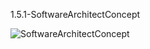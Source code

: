 1.5.1-SoftwareArchitectConcept

![SoftwareArchitectConcept](https://github.com/oleksandrblazhko/ai-213-ryabij/assets/101746597/50908b59-c6c0-4523-bc63-11a65945d5b6)
